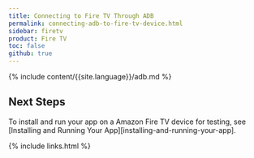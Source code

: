```yaml
---
title: Connecting to Fire TV Through ADB
permalink: connecting-adb-to-fire-tv-device.html
sidebar: firetv
product: Fire TV
toc: false
github: true
---
```


{% include content/{{site.language}}/adb.md %}


## Next Steps

To install and run your app on a Amazon Fire TV device for testing, see [Installing and Running Your App][installing-and-running-your-app].

{% include links.html %}
